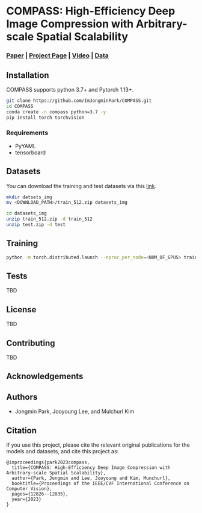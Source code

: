 # COMPASS: High-Efficiency Deep Image Compression with Arbitrary-scale Spatial Scalability

### [Paper](https://openaccess.thecvf.com/content/ICCV2023/papers/Park_COMPASS_High-Efficiency_Deep_Image_Compression_with_Arbitrary-scale_Spatial_Scalability_ICCV_2023_paper.pdf) | [Project Page](https://imjongminpark.github.io/compass_webpage/) | [Video](https://www.youtube.com/watch?v=Zfo3f__suwQ) | [Data](https://drive.google.com/drive/folders/18-H3ukaMlcqKjbtHxfMlq_cToesOkAo6)

## Installation

COMPASS supports python 3.7+ and Pytorch 1.13+.

```bash
git clone https://github.com/ImJongminPark/COMPASS.git
cd COMPASS
conda create -n compass python=3.7 -y
pip install torch torchvision
```

### Requirements

* PyYAML
* tensorboard

## Datasets

You can download the training and test datasets via this [link](https://drive.google.com/drive/folders/18-H3ukaMlcqKjbtHxfMlq_cToesOkAo6).

```bash
mkdir datsets_img
mv <DOWNLOAD_PATH>/train_512.zip datasets_img

cd datasets_img
unzip train_512.zip -d train_512
unzip test.zip -d test
```
## Training

```bash
python -m torch.distributed.launch --nproc_per_node=<NUM_OF_GPUS> train.py
```

## Tests

TBD

## License

TBD

## Contributing

TBD

## Acknowledgements


## Authors

* Jongmin Park, Jooyoung Lee, and Mulchurl Kim

## Citation

If you use this project, please cite the relevant original publications for the
models and datasets, and cite this project as:

```
@inproceedings{park2023compass,
  title={COMPASS: High-Efficiency Deep Image Compression with Arbitrary-scale Spatial Scalability},
  author={Park, Jongmin and Lee, Jooyoung and Kim, Munchurl},
  booktitle={Proceedings of the IEEE/CVF International Conference on Computer Vision},
  pages={12826--12835},
  year={2023}
}
```


